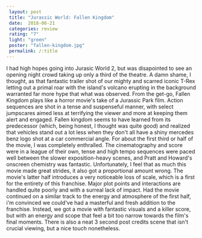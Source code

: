 ```yaml
---
 layout: post
 title: "Jurassic World: Fallen Kingdom"
 date:  2018-06-21
 categories: review
 rating: "7"
 light: "green"
 poster: "fallen-kingdom.jpg"
 permalink: /:title
---
```



I had high hopes going into Jurasic World 2, but was disapointed to see an opening night crowd taking up only a third of the theatre. A damn shame, I thought, as that fantastic trailer shot of our mighty and scarred iconic T-Rex letting out a primal roar with the island's volcano erupting in the background warranted far more hype that what was observed. From the get-go, Fallen Kingdom plays like a horror movie's take of a Jurassic Park film. Action sequences are shot in a tense and suspenseful manner, with select jumpscares aimed less at terrifying the viewer and more at keeping them alert and engaged. Fallen kingdom seems to have learned from its predecessor (which, being honest, I thought was quite good) and realized that vehicles stand out a lot less when they don't all have a shiny mercedes benz logo shot at a car commercial angle. 
For about the first third or half of the movie, I was completely enthralled. The cinematography and score were in a league of their own, tense and high tempo sequences were paced well between the slower exposition-heavy scenes, and Pratt and Howard's onscreen chemistry was fantastic. Unfortunately, I feel that as much this movie made great strides, it also got a proportional amount wrong. The movie's latter half introduces a very noticeable loss of scale, which is a first for the entirety of this franchise. Major plot points and interactions are handled quite poorly and with a surreal lack of impact. Had the movie continued on a similar track to the energy and atmosphere of the first half, i'm convinced we could've had a masterful and fresh addition to the franchise. Instead, we got a movie with fantastic visuals and a killer score, but with an energy and scope that feel a bit too narrow towards the film's final moments. There is also a neat 3 second post credits scene that isn't crucial viewing, but a nice touch nonetheless.
